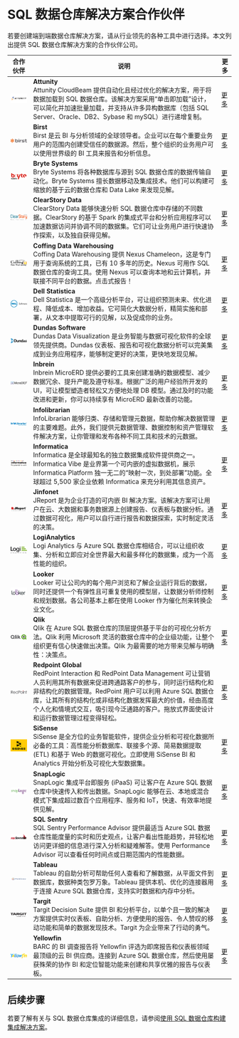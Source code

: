 <properties
   pageTitle="SQL 数据仓库解决方案合作伙伴 | Azure"
   description="可与 SQL 数据仓库配合使用的解决方案的第三方合作伙伴列表。"
   services="sql-data-warehouse"
   documentationCenter="NA"
   authors="jrowlandjones"
   manager="barbkess"
   editor=""/>

<tags
   ms.service="sql-data-warehouse"
   ms.date="03/03/2016"
   wacn.date="04/11/2016"/>

# SQL 数据仓库解决方案合作伙伴

若要创建端到端数据仓库解决方案，请从行业领先的各种工具中进行选择。本文列出提供 SQL 数据仓库解决方案的合作伙伴公司。


| 合作伙伴 | 说明 | 更多 |
| ------- | ----------- |------|
| ![Attunity][1] |**Attunity**<br>Attunity CloudBeam 提供自动化且经过优化的解决方案，用于将数据加载到 SQL 数据仓库。该解决方案采用“单击即加载”设计，可以简化并加速批量加载，并支持从许多异构数据库（包括 SQL Server、Oracle、DB2、Sybase 和 mySQL）进行递增复制。 | [更多][attunity_more]|
| ![Birst][2] |**Birst**<br>Birst 是云 BI 与分析领域的全球领导者。企业可以在每个重要业务用户的范围内创建受信任的数据源。然后，整个组织的业务用户可以使用世界级的 BI 工具来报告和分析信息。| [更多][birst_more] |
| ![Bryte Systems][3] |**Bryte Systems**<br>Bryte Systems 将各种数据库与源到 SQL 数据仓库的数据传输自动化。Bryte Systems 擅长数据移动及集成技术。他们可以构建可缩放的基于云的数据仓库和 Data Lake 来发现见解。 | [更多][bryte_systems_more] |
| ![ClearStory Data][4] |**ClearStory Data**<br>ClearStory Data 能够快速分析 SQL 数据仓库中存储的不同数据。ClearStory 的基于 Spark 的集成式平台和分析应用程序可以加速数据访问并协调不同的数据集。它们可让业务用户进行快速协作探索，以及独自获得见解。| [更多][clearstory_data_more] |
| ![Coffing Data Warehousing][5] |**Coffing Data Warehousing**<br>Coffing Data Warehousing 提供 Nexus Chameleon，这是专门用于查询系统的工具，已有 10 多年的历史。Nexus 可用作 SQL 数据仓库的查询工具。使用 Nexus 可以查询本地和云计算机，并联接不同平台的数据。点击式报告！ | [更多][coffing_data_warehousing_more] |
| ![Dell Statistica][6] |**Dell Statistica**<br>Dell Statistica 是一个高级分析平台，可让组织预测未来、优化进程、降低成本、增加收益。它可简化大数据分析，精简实施和部署，从文本中提取可行的见解，以及促成你的业务。 | [更多][dell_statistica_more] |
| ![Dundas][7] |**Dundas Software**<br>Dundas Data Visualization 是业务智能与数据可视化软件的全球领先提供商。Dundas 仪表板、报告和可视化数据分析可以完美集成到业务应用程序，能够制定更好的决策，更快地发现见解。 | [更多][dundas_software_more] |
| ![Inbrein][8] |**Inbrein**<br>Inbrein MicroERD 提供必要的工具来创建准确的数据模型、减少数据冗余、提升产能及遵守标准。根据广泛的用户经验所开发的 UI，可让模型塑造者轻松又方便地处理 DB 模型。通过及时的功能改进和更新，你可以持续享有 MicroERD 最新改善的功能。 | [更多][inbrein_more] |
| ![Infolibrarian][9] |**Infolibrarian**<br>InfoLibrarian 能够归类、存储和管理元数据，帮助你解决数据管理的主要难题。此外，我们提供元数据管理、数据控制和资产管理软件解决方案，让你管理和发布各种不同工具和技术的元数据。 | [更多][infolibrarian_more] |
| ![Informatica][10] |**Informatica**<br>Informatica 是全球最知名的独立数据集成软件提供商之一。Informatica Vibe 是业界第一个可内嵌的虚拟数据机，展示 Informatica Platform 独一无二的“映射一次，到处部署”功能。全球超过 5,500 家企业依赖 Informatica 来充分利用其信息资产。| [更多][informatica_more] |
| ![Jinfonet][11] |**Jinfonet**<br>JReport 是为企业打造的可内嵌 BI 解决方案。该解决方案可让用户在云、大数据和事务数据源上创建报告、仪表板与数据分析。通过数据可视化，用户可以自行进行报告和数据探索，实时制定灵活的决策。| [更多][jinfonet_more] |
| ![LogiAnalytics][12] |**LogiAnalytics**<br>Logi Analytics 与 Azure SQL 数据仓库相结合，可以让组织收集、分析和立即应对全世界最大和最多样化的数据集，成为一个高性能的组织。 | [更多][logianalytics_more] |
| ![Looker][13] |**Looker**<br>Looker 可让公司内的每个用户浏览和了解企业运行背后的数据，同时还提供一个有弹性且可重复使用的模型层，让数据分析师控制和规划数据。各公司基本上都在使用 Looker 作为催化剂来转换企业文化。 | [更多][looker_more] |
| ![Qlik][14] |**Qlik**<br>Qlik 在 Azure SQL 数据仓库的顶层提供基于平台的可视化分析方法。Qlik 利用 Microsoft 灵活的数据仓库中的企业级功能，让整个组织更有信心快速做出决策。Qlik 为最需要的地方带来见解与明确性：决策点。 | [更多][qlik_more] |
| ![Redpont Global][15] |**Redpoint Global**<br>RedPoint Interaction 和 RedPoint Data Management 可让营销人员利用其所有数据来促进跨通路客户的参与，同时运行结构化和非结构化的数据管理。RedPoint 用户可以利用 Azure SQL 数据仓库，让其所有的结构化或非结构化数据发挥最大的价值，经由高度个人化和情境式交互，吸引现今泛通路的客户。拖放式界面使设计和运行数据管理过程变得轻松。 | [更多][redpoint_global_more] |
| ![SiSense][16] |**SiSense**<br>SiSense 是全方位的业务智能软件，提供企业分析和可视化数据所必备的工具：高性能分析数据库、联接多个源、简易数据提取 (ETL) 和基于 Web 的数据可视化。立即使用 SiSense BI 和 Analytics 开始分析及可视化大型数据集。 | [更多][sisense_more] |
| ![SnapLogic][17] |**SnapLogic**<br>SnapLogic 集成平台即服务 (iPaaS) 可让客户在 Azure SQL 数据仓库中快速传入和传出数据。SnapLogic 能够在云、本地或混合模式下集成超过数百个应用程序、服务和 IoT，快速、有效率地提供见解。 | [更多][snaplogic_more] |
| ![SQL Sentry][18] |**SQL Sentry**<br>SQL Sentry Performance Advisor 提供最适当 Azure SQL 数据仓库性能度量的实时和历史观点，让客户看出性能趋势，并轻松地访问更详细的信息进行深入分析和疑难解答。使用 Performance Advisor 可以查看任何时间点或日期范围内的性能数据。 | [更多][sql_sentry_more] |
| ![Tableau][19] |**Tableau**<br>Tableau 的自助分析可帮助任何人查看和了解数据，从平面文件到数据库，数据种类包罗万象。Tableau 提供本机、优化的连接器用于连接 Azure SQL 数据仓库，支持实时数据和内存中分析。 | [更多][tableau_more] |
| ![Targit][20] |**Targit**<br>Targit Decision Suite 提供 BI 和分析平台，以单个且一致的解决方案提供实时仪表板、自助分析、方便使用的报告、令人赞叹的移动功能和简单的数据发现技术。Targit 为企业带来了行动的勇气。 | [更多][targit_more] |
| ![Yellowfin][21] |**Yellowfin**<br>BARC 的 BI 调查报告将 Yellowfin 评选为即席报告和仪表板领域最顶级的云 BI 供应商。连接到 Azure SQL 数据仓库，然后使用屡获殊荣的协作 BI 和定位智能功能来创建和共享优雅的报告与仪表板。 | [更多][yellowfin_more] |

## 后续步骤

若要了解有关与 SQL 数据仓库集成的详细信息，请参阅[使用 SQL 数据仓库构建集成解决方案][]。


<!--Image references-->
[1]: ./media/sql-data-warehouse-integrate-solution-partners/attunity_logo.png
[2]: ./media/sql-data-warehouse-integrate-solution-partners/birst_logo.png
[3]: ./media/sql-data-warehouse-integrate-solution-partners/bryte_systems_logo.png
[4]: ./media/sql-data-warehouse-integrate-solution-partners/clearstory_data_logo.png
[5]: ./media/sql-data-warehouse-integrate-solution-partners/coffing_data_warehousing_logo.png
[6]: ./media/sql-data-warehouse-integrate-solution-partners/dell_statistica_logo.png
[7]: ./media/sql-data-warehouse-integrate-solution-partners/dundas_software_logo.png
[8]: ./media/sql-data-warehouse-integrate-solution-partners/inbrein_logo.png
[9]: ./media/sql-data-warehouse-integrate-solution-partners/infolibrarian_logo.png
[10]: ./media/sql-data-warehouse-integrate-solution-partners/informatica_logo.png
[11]: ./media/sql-data-warehouse-integrate-solution-partners/jinfonet_logo.png
[12]: ./media/sql-data-warehouse-integrate-solution-partners/logianalytics_logo.png
[13]: ./media/sql-data-warehouse-integrate-solution-partners/looker_logo.png
[14]: ./media/sql-data-warehouse-integrate-solution-partners/qlik_logo.png
[15]: ./media/sql-data-warehouse-integrate-solution-partners/redpoint_global_logo.png
[16]: ./media/sql-data-warehouse-integrate-solution-partners/sisense_logo.png
[17]: ./media/sql-data-warehouse-integrate-solution-partners/snaplogic_logo.png
[18]: ./media/sql-data-warehouse-integrate-solution-partners/sql_sentry_logo.png
[19]: ./media/sql-data-warehouse-integrate-solution-partners/tableau_logo.png
[20]: ./media/sql-data-warehouse-integrate-solution-partners/targit_logo.png
[21]: ./media/sql-data-warehouse-integrate-solution-partners/yellowfin_logo.png


<!--Article links-->
[使用 SQL 数据仓库构建集成解决方案]: /documentation/articles/sql-data-warehouse-overview-integrate


<!--External links -->
[attunity_more]: http://www.attunity.com/azure/
[birst_more]: https://www.birst.com/
[bryte_systems_more]: http://www.bryte.com.au/
[clearstory_data_more]: http://www.clearstorydata.com/
[coffing_data_warehousing_more]: http://www.coffingdw.com/
[dell_statistica_more]: http://software.dell.com/MSFT_Stat_ref/
[dundas_software_more]: http://www.dundas.com/
[inbrein_more]: http://microerd.com/
[infolibrarian_more]: http://www.infolibcorp.com/
[informatica_more]: https://www.informatica.com/
[jinfonet_more]: http://www.jinfonet.com/product/download-jreport/
[logianalytics_more]: http://www.logianalytics.com/
[looker_more]: http://www.looker.com/partners/microsoft-azure/
[qlik_more]: http://www.qlik.com/
[redpoint_global_more]: http://www.redpoint.net/
[sisense_more]: http://www.sisense.com/
[snaplogic_more]: http://www.snaplogic.com/
[sql_sentry_more]: http://www.sqlsentry.com/solutions/business-analytics/
[tableau_more]: http://www.tableau.com/
[targit_more]: http://www.targit.com/en/
[yellowfin_more]: http://www.yellowfinbi.com/

<!---HONumber=Mooncake_0307_2016-->